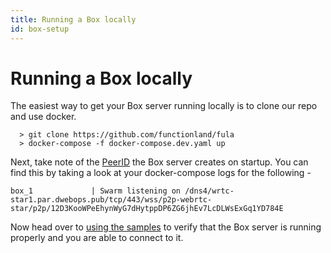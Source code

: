 ```yaml
---
title: Running a Box locally
id: box-setup
---
```


# Running a Box locally

The easiest way to get your Box server running locally is to clone our repo and use docker.

```
  > git clone https://github.com/functionland/fula
  > docker-compose -f docker-compose.dev.yaml up
```

Next, take note of the [PeerID](https://docs.libp2p.io/concepts/peer-id/) the Box server creates on startup.  You can find this by taking a look at your docker-compose logs for the following -

```
box_1             | Swarm listening on /dns4/wrtc-star1.par.dwebops.pub/tcp/443/wss/p2p-webrtc-star/p2p/12D3KooWPeEhynWyG7dHytppDP6ZG6jhEv7LcDLWsExGq1YD784E
```

Now head over to [using the samples](./using-samples) to verify that the Box server is running properly and you are able to connect to it.
